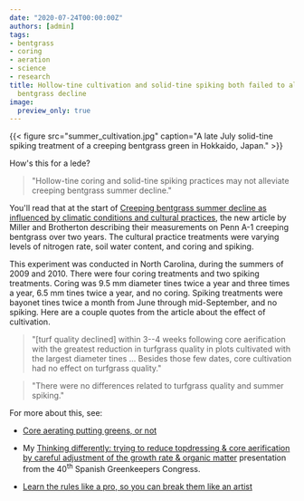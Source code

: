 ```yaml
---
date: "2020-07-24T00:00:00Z"
authors: [admin]
tags:
- bentgrass
- coring
- aeration
- science
- research
title: Hollow-tine cultivation and solid-tine spiking both failed to alleviate summer
  bentgrass decline
image:
  preview_only: true
---
```


{{< figure src="summer_cultivation.jpg" caption="A late July solid-tine spiking treatment of a creeping bentgrass green in Hokkaido, Japan." >}}

How's this for a lede?

> "Hollow-tine coring and solid-tine spiking practices may not alleviate creeping bentgrass summer decline."

You'll read that at the start of [Creeping bentgrass summer decline as influenced by climatic conditions and cultural practices](https://doi.org/10.1002/agj2.20362), the new article by Miller and Brotherton describing their measurements on Penn A-1 creeping bentgrass over two years. The cultural practice treatments were varying levels of nitrogen rate, soil water content, and coring and spiking.

This experiment  was conducted in North Carolina, during the summers of 2009 and 2010. There were four coring treatments and two spiking treatments. Coring was 9.5 mm diameter tines twice a year and three times a year, 6.5 mm tines twice a year, and no coring. Spiking treatments were bayonet tines twice a month from June through mid-September, and no spiking. Here are a couple quotes from the article about the effect of cultivation.

> "[turf quality declined] within 3--4 weeks following core aerification with the greatest reduction in turfgrass quality in plots cultivated with the largest diameter tines ... Besides those few dates, core cultivation had no effect on turfgrass quality."

> "There were no differences related to turfgrass quality and summer spiking."

For more about this, see:

* [Core aerating putting greens, or not](https://www.asianturfgrass.com/2019-09-29-core-aerate-greens/)

* My [Thinking differently: trying to reduce topdressing & core aerification by careful adjustment of the growth rate & organic matter](https://www.asianturfgrass.com/2018-12-01-organic-matter-and-green-speed-at-the-40th-spanish-greenkeepers-congress/) presentation from the 40<sup>th</sup> Spanish Greenkeepers Congress.

* [Learn the rules like a pro, so you can break them like an artist](https://www.asianturfgrass.com/2018-04-05-five-articles-every-greenkeeper-should-read/)

